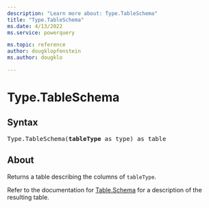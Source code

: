 ```yaml
---
description: "Learn more about: Type.TableSchema"
title: "Type.TableSchema"
ms.date: 4/13/2022
ms.service: powerquery

ms.topic: reference
author: dougklopfenstein
ms.author: dougklo

---
```

# Type.TableSchema

## Syntax

<pre>
Type.TableSchema(<b>tableType</b> as type) as table
</pre>

## About

Returns a table describing the columns of `tableType`.

Refer to the documentation for [Table.Schema](/powerquery-m/table-schema) for a description of the resulting table.
